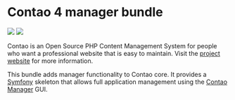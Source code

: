 Contao 4 manager bundle
=======================

[![](https://img.shields.io/travis/contao/manager-bundle/master.svg?style=flat-square)](https://travis-ci.org/contao/manager-bundle/)
[![](https://img.shields.io/coveralls/contao/manager-bundle/master.svg?style=flat-square)](https://coveralls.io/github/contao/manager-bundle)

Contao is an Open Source PHP Content Management System for people who want a
professional website that is easy to maintain. Visit the [project website][1]
for more information.

This bundle adds manager functionality to Contao core. It provides a 
[Symfony][2] skeleton that allows full application management using the
[Contao Manager][3] GUI.


[1]: https://contao.org
[2]: https://symfony.com
[3]: https://github.com/contao/contao-manager
